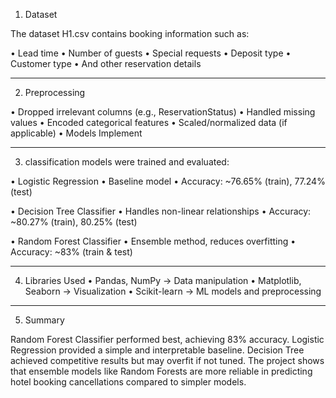 1. Dataset

The dataset H1.csv contains booking information such as:

• Lead time
• Number of guests
• Special requests
• Deposit type
• Customer type
• And other reservation details

---

2. Preprocessing

• Dropped irrelevant columns (e.g., ReservationStatus)
• Handled missing values
• Encoded categorical features
• Scaled/normalized data (if applicable)
• Models Implement

---

3. classification models were trained and evaluated:

• Logistic Regression
• Baseline model
• Accuracy: ~76.65% (train), 77.24% (test)

• Decision Tree Classifier
• Handles non-linear relationships
• Accuracy: ~80.27% (train), 80.25% (test)

• Random Forest Classifier
• Ensemble method, reduces overfitting
• Accuracy: ~83% (train & test)

---

4. Libraries Used
   • Pandas, NumPy → Data manipulation
   • Matplotlib, Seaborn → Visualization
   • Scikit-learn → ML models and preprocessing

---

5. Summary

Random Forest Classifier performed best, achieving 83% accuracy.
Logistic Regression provided a simple and interpretable baseline.
Decision Tree achieved competitive results but may overfit if not tuned.
The project shows that ensemble models like Random Forests are more reliable in predicting hotel booking cancellations compared to simpler models.
